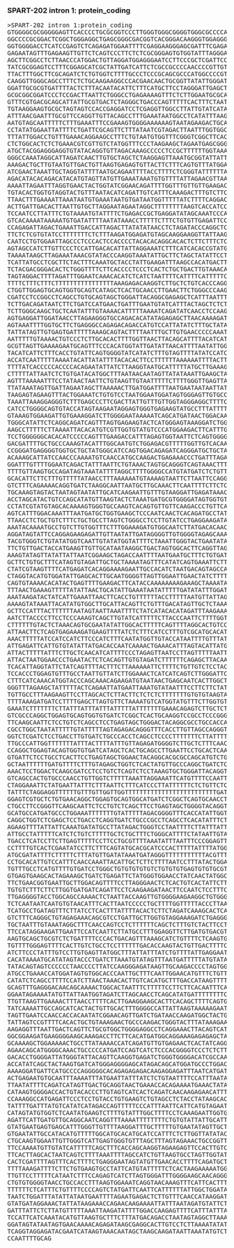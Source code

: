 <html lang="zh-TW">
<head>
    <meta charset="UTF-8">
    <meta name="viewport" content="width=device-width, initial-scale=1.0">
    <title>基因序列顯示 (FASTA 格式)</title>
</head>
<body>
    <h3>SPART-202 intron 1: protein_coding</h3>
    <pre>
>SPART-202 intron 1:protein_coding
GTGGGGCGCGGGGGAGTTCACCCCTGCGCGGTCCCTTGGGTGGGCGGGGTGGGCGCCCCA
GGCCCCGCGGACTCGGCTGGGAGGCTGAGCGGGCGACGGTCACGGGACAAGGGTGGAGGG
GGTGGGGACCTCATCCGAGTCTCAGAGATGGAATTTTCGAGGAAGGGAGCGATTTCGAGA
GAGAATAGTTTGAGAAGTTGTTCTCAGTCCCTTCTCTCGCGGGAGTGTGGTATTTAGGGA
AGCTTCGGCCTCTTAACCCATGGACTGTTAGGATGGAGGGAATCCTTCCCGCTCGATTCC
TATCGCGGAGTCCTTTCGGAGCATCGCTATTGATCATTCTCGCCGCCCCAACCCCGTTGT
TTACTTTGGCTTCGCAGATCTCTGTGGTCTTTTGCCCTCCCGCAGCGCCCATGGCCCCGT
CAAGGTTGGGCAGCCTTTCTCTGCAAGAAGGCCCACGAACAACTGCGGTTATATTGGGAT
GGATTGCGCGTGATTTTACTCTTTACAATACATTCTTTCATGCTTCCTAGGGATTGAGCT
GCGCGGCGGATCCCTCCGACTTAATTCTGGGCCTGAGAAAAGTTTCTCTTGGAATGCGCA
GTTTCGTGACGCAGCATTATTGCGTGACTCTAGGGCTGACCCAGTTTTTCACTTTCTAAT
TGTAAGGAAGTGCGCTAGTAGTCCACCGAGGATCCTCGAGGTTGGCCTTATTGTATCATA
ATTTAACGAATTTGCGTTCCAGGTTGTTACAGCCTTTGAAATAATGGCCTCATATTTAAG
AATGTAGCAATTTTTCTTTGAAATTTCCGAAAGTGGGGAAAAAAGTAATAGAAGACTGCA
CCTATATGGAATTATTTTCTGATTCGCAGTTCTTTATAATCGTAGACTTAATTTGGTGGC
TTTATTGGACCTGTTTGAAACAGGAAGCCTTTCTGTAATGTGGTTTCGGGTCGGCTTCAC
CTCTGGCACTCTCTGAAACGTCGTTGTCTATGGTTTCCCTAAGAAGCTAGAATGAGCGGG
ATGCTACGGAGGGAGGTGTATACAGGTGTTAGACAAAGCCCCCTCCGCTTTTTTGGTAAA
GGGCCAAATAGGCATTAGATCAACTTGTGCTAGCTCTAAGGAGTTAAATGCGGTATTATT
AAAGACTGCTTGTAATGTTGACTGTTAAGTGAGAGTGTTACTTCTTTCAGTGTTTATGGA
ATCGAACTAAATTGCTAGGTATTTTAATGCAGAATTTTACCTTTTCTCGGGTATTTTTTA
AGACATACACAGACATACATGTAGTTATGTTGAAATAAATGTGTTTTATTAGAACGTTAA
AAAATTAGAATTTAGGTGAACTACTGGTATCGGAACAGATTTTGGTTTGTTGTTGAAGAC
TGTACACTGGTGTAGGTACTGTTTAATACATCAGATTGTCATTTCAAAGACTTTGTCTTC
TTAACTTTGAAAATTAAATAATGTGAAATAATGTGATAATGGTTTTTATCTTTTCAGGAC
ACTTGATTGACACTTAATTGTGCTTAGGAATAGAATAGGCTTTTTTTTAAGTCACCATCC
TCCAATCCTTATTTCTGTAAAATGTATTTTCTGAGACCGCTGAGGATATAGCAAATCCCA
GTCACAAAATAAAAATGTGATATTTTAATATAAACCTTTTTCTTTCTGTGTTGAGATTCC
CCAGAGATTAGACTGAAATTGACCATTAGACTTATATATAACCTCTAGATACCCAGGCTC
TTCTCTCGTGTATCCTTTTTTTCTCTTTAAGATGGAGATGTAGCAAGGAAGGTTATTAAG
CAATCCTGTGGAATTAGCCCTCCCACTCCACCCCTACACACAGGCACACTCTTCTTTCTC
AGTAGCCATCTTGTTCCCTCCATTGACACATTATTAGGAAATCTTTCATCACACCGTATG
TAAAATAAGCTTAGAAATAAACGTATACCCAAGGTAAATATTGCTTCTAGCTATATTCCT
TCATTATGCCTCGCTTCTACTTTCAAATGCTACCTATTGAAGATTTAAGCCACATGACTT
TCTACGACGGGACACTCTGGGTTTTCTTCACCCCTCCCTCACTCTGCTGACTTGTAAACA
TAGTAGGACTTTTAGATTTGGAATCAAACACATCTCATCTAATTTTCATTTTCATTTTTC
TTTTCTTTCTTTCTTTTTTTTTTTTTTTTAAAGAGACAAGGTCTTGCTCTGTCACCCAGG
CTGGTTGGAGTGCAGTGGTGCAGTCATAGCTCACTGCAACCTTGAACTTCTGGGCCCAAG
CGATCCTCCGGCCTCAGCCTGTGCAGTAGCTGGGATTACAGGCGAGAGCTCATTTAATTT
TCTTGACAGATAATCTTCTGATCCATGAACTGATTTGAATGTATCATTTACTAGCTCTCT
TCTTGGGCAAGCTGCTCAATATTTGTAAAACATTTTTAAAATCAGATATCAACCTCCAAG
AGTGAGGATTGGATAACCTTAGAAGGGTGCCAGACACATATAGAGAGCTTAACAAAAGAT
AGTAAATTTTGGTGCTTCTGAGGGCCAGAGACAGACCATGTCCATTATATCTTTGCTATA
TATTATAGTTGTGAGTGATTTTTAAAGCAGTACTTTTAATTTGCTTGTGAACCCCCAAAT
AATTTTTGTAAAACTGTCCCTCTTGCACACTTTTGGTTAACTTACAGCATTTTACATCAT
GCGTTAGTTGAAAAGAATGCAGTTTCCCACATGGTATTGATATTAACATTTTAATATTGG
TACATCATTCTTTCACCTGTATTCAGTGGGGTATCATATCTTTGTAGTTTTATATCCATC
ACCATCAATTTTTAAAATACATTATATTTTACACACTTCCTTTTTTAAAAAATTTTACTT
TTTTATCACCCCCACCCCACAGAATATTATCTTAAGGTAATGCATTTTTATGCTTGAAAG
CTTTTTATTAATCTCTGTGATACATGGCTTTAATAACAATAGTTATATAAATTGAAGCTA
AGTTTAAAAATTTCCTATAACTAATTCTGTAAGTTGTAATTTTTCTTTTGGGTTGAGTTA
TTATAAATAGTTGATTAGAATAGCTTAAAAACTTGATGGATTTTAATGAATAATAATTAT
TAAGAGTAGAAGTTTACTGGAAATCTGTGTCCTAATGGAATGGATAGTGGGAGTTGTGCC
TAAATTAAAGGAGGGTCTTTGAGCCCTTCGACTTATTGTTTGTTGGTAGGGAGGCTTTTC
CATCCTGGGGCAGTGTACCATAGTAAGAATAGGAGTGGGTGAGAAGTATGCCTTTATTTT
GTAAAGTGGAAGATTGTGAAAGGATCTTGGGGAATAAAAATCAGCATGATAACTGGACAA
TGGGCATATTCTCAGGCAGATCAGTTTAGTGAGAAGTACTCATGGGAGTAAAGGATCTGG
AAGCCTTTTTCTTAAAATTACACATGTCGTTGGTGTATGTCCCATGGAAGACTTCATTTG
TCCTGGGGGGCACACATCCCCCAGTTTGAAGACCATTTAGAGTGGTAATTCTCAGTGGGG
GACGATTTTGCTGCCCAAAGTACATTTGGCAATGTCTGGAGACGTTTTTGGTTGTCACAA
CCGGGATGAGGGGTGGTGCTGCTATGGGCATCCAGTGGACAGAGATCAGGGATGCTGCTA
ACAAAGCATTATCCAACCCAAAATGTCAACCATGCCAAGACTGAGAAACCCTGATTTAGA
GGATTTGTTTTGGAATCAGACTATTTAATTCTGTAAACTAGTGCAGGGTCAGTAAACTTT
TTTTGTTAAGTGCCAGATAGTAAATATTTTAGGCTTTTGGGGCCATGTATGATCTCTGTT
GCACATTCTTCTTTGTTTTTATAACCTTTAAAAAATGTAAAAGTAATTCTTAATTCCAGG
GTCTTTCAGAAAACAGGTGATCTAAGGCAATTAATGCTTGCAAACTTCAATTTTCTTCTC
TGCAAAGTAGTACTAATAGTAATATTGCATCAAGAATTGTTTGTAAGGATTGAGATAAAC
ACCTAGCATACTGTCCAGCATATGTTAAGTACTCTAAATGATGCGTGGGGATAGTGGTGT
CCTATCGTATGTAGCACAAAAGTGGGTGCCAAGTCACAGTGTTGTTCAAGACCCTGTTCA
AGTCATTTGGACAAATTTAATGATGCTGGTGAAGCTCCCAATCAACTCACAGATGCCTAT
TTAACCTCTGCTGTCTTTCTGCTGCCTTAGTCTGGGCCTCCTTGTATCCTGAGGAAGATA
AAATACAAAATGCCTGTCTTGTGGTTTCTTTGGAAAGATGTGGCAATCTTATGACACAAC
AGGATAGTATTCCAGGAGAAGAGATTGTTAATATTGATAGGGGTTGTGGGGTAGAGCAAA
TACGTGGGTCTGTATATGGTCAATTGTATATGGTATTTTCTAAATTGGGTACTGAATATA
TTCTGTTGACTACCATGAAGTTGTTGCATAATAAGGCTGACTAGTGGCACTTCAGGTTAG
AAAGTATAGTTATATTATTAATCGGAAGCTAGACCAATTTTAATGAATGCTTTCTGTGAT
GCTTCTGTGCTTTCATAGTGTAGATTGCTGCTAAAATAGTTTCATATCAGTGAAATTCTT
CTATCGTAAGTTTTCATGAGATCACAGGAAAAGAATTGCCACATCTAATGACAGTAGCCA
CTAGGTACATGTGGATATTGAGCACTTGCAATGGGGTTAGTTGGAATTGAACTATCTTTT
CAGTGTAAAACACATACTGAGTTTTGAAGACTTCATACCAAAAAAAAGAAAGCTAAAATA
TTTAACTGAAAGTTTTTATATTAACTGCATATTGAAATAATATTTTTGATATATTTGGAT
AAATAAGATACTATCATTGAAATTAACTTCACCTGTTTTTTACCTTTTTAATGTTATTAG
AAAAGTATAAATTACATATGTGGCTTGCATTACAGTTCTGTTTGACATAGTTGCTCTAAA
GCTTCCATTTACTTTTTTAATAGTAATTAAATTTTCTATCATACACATAGATTTAAGAAA
AATCTTACCCCTTCCTCCCAAAGTCAGCTTGTATCATTTTTCTTACCCAATTCTTTTGGT
CTTTTTTGTACTCTAAACAGTGCGAATATATTGGCACTTTTTCAGTTTTAGGCACTGTCC
ATTAACTTCTCAGTGAGAAAGATGAAGTTTTATCTCTTTCATCCTTTGTCGCATGCACAT
AAACTTTTTATCCATCCATCTTCCCATCTTTCAATATGGTTGTACCATAATTTTGTTTAT
ATTGAGATTCATTGTGTATATTATGACACCAATCAAAACTGAAACATTTAGTACATTATG
ATTACTTTTTATTTCTTGCTCAACATCATTTTCCCTAGAGTTAATCCTTAGTTTTTAATT
ATTACTAATGGAACCCTGAATACTCTCACAGTTGTGTAGATCTTTTTTCAGAGCTTACAA
TCACATTAGGTATTCTATCAGTTTTACTTTCTTAAAAAATTCTTTTCTGTTGTCTCCTAC
TCCACCCTGGAGTGTTTGCCTAATTGTTATCTTGGAAACTCATCATCAGTCTTGGGATTC
CTTTCATCAAACATGGTACCCAGCAAACAGAAGATGTAATAACTGAGCAATCACTTGGCT
GGGTTTAGAAGCTATTTTTACTCAGAATTATGAATTAAATGTATAATTTCCTTCTTCTAT
TGTTGCCTTTAAGAAGTTCCTTAGCACTCTTACTTCTCTCTCTTTTTTTGTGTGTAAGTA
TTTTAAAGATGATCCTTTTGAGCTTAGTGTTCTAAAATGTCATGGTATGTTTCTTGGTGT
GAAATCTTTTTTTCTTATTTATTTATTTATTTTTATTTTTTTGAAACAGAGTCTTGCTCT
GTCGCCCAGGCTGGAGTGCAGTGGTGTGATCTCGGCTCACTGCAAGGTCCGCCTCCCGGG
TTCAAGCAATTCTCCTGTCTCAGCCTCCTGAGTAGCTGGGACTACAGGCGCCTGCCACCA
CGCCTGGCTAATATTTTTGTATTTTTAGTAGAGACAGGGTTTCACCTTGTTAGCCAGGGT
GGTCTCGATCTCCTGACCTTGTGATCTGCCCACCTCAGCCTCCCCTTTTTTTCTTATTTT
TTGCCCATTGGTTTTTTTATTTACTTTTATTTGTTAGAGATGGGGTCTTGCTCTTTCAAC
CCAGGCTGGAGTACAGTGGTGTGATCATAGCTCACTGCAGCCTTGAATTCCTGCACTCAA
GTGATTCTCCTGCCTCACTTCCTGAGTAGCTGGAACTACAGGCACGCGCCAGCATGTCTG
GCTAATTTTTTGATGTTTTCTTTGTAGAGCTGGTCTCACTATGTTGCCCAGGCTGATCTC
AAACTCCTGGACTCAAGCGATCCTCCTGTCTCAGTCTCCTAAAGTGCTGGGATTACAGGT
GTCAGCCACTGTGCCCAACCTGTTGGTCTTTTTAAATTAGGAAATTCATGTTTTCCAATT
CTAGGAAATTCTATGAATTATTTCTTTAATTCTTTCATCCCTTATTTTTTCTCTGTTCTC
TATTTCTAGGAGGTTTTTTGTTTGTTGGTTGGTTTTTTTTTTTTTTTTTTTTTTTTTGAT
GGAGTCGTGCTCTGTGAACAGGCTGGAGTGCAGTGGCATGATCTCGGCTCAGTGCAACCT
CTGCCTTCCGGGTTCAAGCAATTCTCCTGTCTCAGCTTCCTGAGTAGCTGGGGTACAGGT
GCATGCCATGATGCCCTGGAAATTTTTTTGTATTTTTAGACGGGGTTTCACCATATTGGT
CAGGCTGGTCTCGAGCTCCTGACCTCAGGTGATCTGCCCGCCTCAGCCTCACATATTTCT
AGAAGTTTTATTATTCAAATGATATGCCTTATAGACTGGGTCCTAATTTTCTTATTTATT
ATTGCCTATTTTTCATCTCTGTCTTTTTGCTCTGCTTTCTGGGCATTTTCTATAATTGTA
TGACCTCATCCTTCTTGAGTTTTTCCTTCCTGCGTTTTAAATATTTAATTTCCCGGAGTT
CCTTTTGTCACTCGAATATCCTTCTTTCAGTATGCACGCATCCCACTTTTTATTTTATGG
ATGCGATATTTTCTTTTTCTTTATGTTGATATAAATGATAGGGTTTTTTTTTTTACGTTT
CCTGCACATTGTCCATTTCAACCAAATTACATTGCTCTTCTTTTAATCCTTTATACTGGA
TGTTTGCCTCATGTTTTGTGATCCTGGGCTGTGTGTGTGTCTGTGTGTGAGTGTGTGCGT
GTGAGTGAAGCACTAGAAAGCTGATCTGAGATTCTATGGGTGGAACCTATCAACTATGGC
TTCTGAACGGTGAATTGCTTGGACAGTTTTCCTTAGGGAACTCTCACTGTCACTATTCTT
TGTGTCTTTCTTCTTGGTGATGATCAGATTCCTCAAGAAGATAACTTCCAATCTCCTTTC
TTGAGGGGTACCTGGCAGCCAAAACTCTAATTACCAAGTTGTGGGGAAGAAGGCTGTGGG
TCTCAATAATCAATGTGTAACATTTCACTTAATCCCCCTGCTTTTGGTTTTTACCCTTAA
TCATGCCTGATAGTTTCTTATCCTCACTTTATTTTACACTCTTCTAGATCAAAGCACTCA
GTCTTTCAGGGCTGTAGAGAAACAGCGTCCTGATTGCTTGGTGTAGGAAAGATCTGAGGG
TGCTAATTTGTAAATAGGCTTTCAACCAGTCCTCTTTTTTCAGCTCTTTGTCTACTTCCT
TTCCATAGGAAGATTGAATTCCATCAATTCTTATGCCTTTGGAGGTTCTTGATGTGACGT
AAGTGCAGCTGCGTCTCTGATTTTCCCACTGACAGTTTAAAGCATCTGTTTTCTCAAGTG
TGTTTTGGGAGTTTTCACTTGTCTGCCTCCTTTTTTGACACCAAGTACTGTTGACTTTTC
ATCTTCCCTATTTGTCCTTGTGAGTTATGGCTTTATTATTTATCTGTTTTATTGAGGAAT
CACATAAAATGCATATAGTACCCTGATCTTAAATGTATAGTTTAATGATTTTTATGTATA
TATACAGTAGTCCCCCCTAACCCCTTATCCAAGGGAGATAAGTTGCAAGACCCCTAGTGG
ATGCCTGAAACCATGGATAGTGTGGCACCCAATTGCTTTCAATTGGAACATGTTTCTGTT
CATATCTCAGCCTTTTCCATCTTAACTAAACACTTGTCACATGCTTTGACCATAAGTTTT
GCAGTTTGAGGGACAACAGCAAAACTGGCACTAATTTCTTTTTCCTTCTTCACAATTTCA
GGAATAGAAAATATGTTATTAATGGTAGATCTTAGCAACCTCAGCATATGATTTTTTTTC
TTGTTAAGTTGAAAACTTTAACCTTTTCACTTGAAGGAAGCACTTCACAGCTTTTCAGTG
TATCAAAATTGCCAGCATCACTACTGTTGCACTTTGGGGCCATTATTAAGTAAAAAGAAT
TAGTTGAATCCAACCACCACAATATCGGAACAGTTGATCTGATAACCAAGATGGCTACTG
TATTAGTCCGTTTTCACACTGCTGTAAAGAACTGCCCAAGACTGGGTACTTTATAAAGAA
AAGAGGTTTAATTGACTCAGTTCTGCGTGGCTGGGGAGGCCTCAGGAAACTTACAGTCAT
GGCGGAAGATGAAGGGGAAGCAAAGACCTTCTTCACATGATGGCAGGAAAGAGAGAGCTA
GCAAAAGCTGGAAAAACTGCCTTATAAAACCATCAGATGTTGTGAGAACTCACTATCAGG
AGAACAGCATGGGGCAAACTGCCCCCATGATCCAGTCATCTCCCACGGGGTCCCTCTCTT
GACACCTGGGGATTATGGGTATTACAGTTCAAGGTGAGATCTGGGTGGGGACATCGCCAA
ACCATATCAGCTACTAAGTGATCATGGGAGGGGAGCATAGACAGCATGGATGCCCTGGAC
AAAAGGATGATTCATGCCCCAGGGGGCACAGAGAGAGACAAGAGGAGATTTAATCATGAT
ACTGAGAATGTGCAATTTAAAATTTATGAATTATTTATCTCTGTAATTTTCCATTTAATA
TTAATATTTTCAGATCATAGTTGACTGCAGGTAACTGAAACCACAGAAAATGAAACTATA
CATAAGTGGGGACCACTGTACACCCTTGTAGTCATCACTCAGATCAACAAGAGAACATTT
CCAAAGGCCATGAGATTCCCTCCTGTACCTGTGAAGTCTGTAGCCTCTACCTATAAGCAC
TATTTTGATTTATGTCATATCATAGACCAGTTTTTCCCATTTAATTCATTCATGTAGAAT
CATAGTATGTGGTCTCAATATGAAGTCTTTTGTATTTGGCTTTTCCTCAAAGAATTGGTG
AGATTCATTGATGTTGCAGGCAATCAGGTTTAAAATTTTTTTTCTGTGTATTATTGCATT
GTATGAATGAGTGAGCATTTGGGTTGTTTTAAGGATTTGCTTTTTGTGAATATAGTTGCT
GTGAATATTGCCATACATGTTTTTGGCATGCACATGCATCCATTTCTCTTGGTTATATAC
CTGCAAGTGGAATTGTTGGGTCATTGAGTGGGTGTTTAGCTTTAGTAGAAACTGCCGGTT
TTCCAAAATGTTGTATCATTTTTCAGCTTTCACCAGCAAGGTAGAAGAGTTCCACTTGTC
TTCACTTAGCACTAATCAGTCTTTTAAATTTTAGCCATCTGTTAAGTGCCTAGTTGGTAT
CACTCGATTTTAGTTTCACTTTTCTGAGGGAATAGTATGTTGAACACCTTTTCAGATGCT
TTTTAAAGATTTTCTTCTGTGAAGTGCCTATTCATGTATTTTTCTCACTAAGAAAAATGG
TTGTTCCTTTTTCATAATCTTTCCAGAGTCATCTTAGTGGGATTTGGGGAAGCAACAGGG
CTGTGTGGGGTAACCTGCCACCTTTAAGTGGAAATCAGGTAACAAAGTTTCATTCACTTT
TTTTTTCTCATTTCTGTTTTCCCCAGTCTATGATTCAATTCATTTTTTATTGGCTGGATA
TAATCTGGATTTATATTATAATGAATTTTAGAATGAGACTCTTGTTTCAACCATAAGGAT
GTATGATAGGAAACTATTATAAGAAACCAGAACAAGAAAATTATTTAATAGATGTATTCT
GATTTATTCTCTTATGTTTTTAAATTAAGATATTTTGGACCAAGAGTTTTCATTTATTTA
TCCATTCATCAAATACATGTTAAGTGCTTTCTTTATGACAGACCTAATAGTAGGCTTAAA
GGATAGTATAATAGTGAACAAAACAGAGATAAGCGAGGCACTTGTCCTCTTAAAATATAT
TCAGGTAGGAGATACGAATCATAAGTAAACAATAGCTAAGCAAGATAATTAAATATGTCT
CCAATTTTGCAG
    </pre>
</body>
</html>
